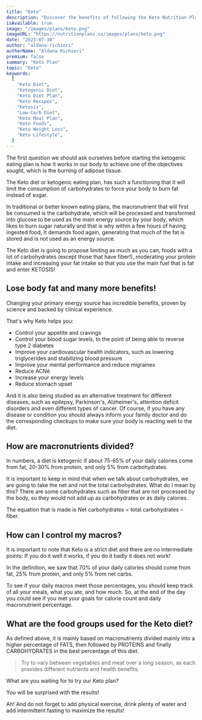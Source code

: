 ```yaml
---
title: "Keto"
description: "Discover the benefits of following the Keto Nutrition Plan!"
isAvailable: true
image: "/images/plans/keto.png"
imageURL: "https://nutritionplans.co/images/plans/keto.png"
date: "2023-07-30"
author: "aldana-richieri"
authorName: "Aldana Richieri"
premium: false
summary: "Keto Plan"
topic: "Keto"
keywords:
  [
    "Keto Diet",
    "Ketogenic Diet",
    "Keto Diet Plan",
    "Keto Recipes",
    "Ketosis",
    "Low-Carb Diet",
    "Keto Meal Plan",
    "Keto Foods",
    "Keto Weight Loss",
    "Keto Lifestyle",
  ]
---
```


The first question we should ask ourselves before starting the ketogenic eating plan is how it works in our body to achieve one of the objectives sought, which is the burning of adipose tissue.

The Keto diet or ketogenic eating plan, has such a functioning that it will limit the consumption of carbohydrates to force your body to burn fat instead of sugar.

In traditional or better known eating plans, the macronutrient that will first be consumed is the carbohydrate, which will be processed and transformed into glucose to be used as the main energy source by your body, which likes to burn sugar naturally and that is why within a few hours of having ingested food, It demands food again, generating that much of the fat is stored and is not used as an energy source.

The Keto diet is going to propose limiting as much as you can, foods with a lot of carbohydrates (except those that have fiber!), moderating your protein intake and increasing your fat intake so that you use the main fuel that is fat and enter KETOSIS!

## **Lose body fat and many more benefits!**

Changing your primary energy source has incredible benefits, proven by science and backed by clinical experience.

That's why Keto helps you:

- Control your appetite and cravings
- Control your blood sugar levels, to the point of being able to reverse type 2 diabetes
- Improve your cardiovascular health indicators, such as lowering triglycerides and stabilizing blood pressure
- Improve your mental performance and reduce migraines
- Reduce ACNé️
- Increase your energy levels
- Reduce stomach upset

And it is also being studied as an alternative treatment for different diseases, such as epilepsy, Parkinson's, Alzheimer's, attention deficit disorders and even different types of cancer.
Of course, if you have any disease or condition you should always inform your family doctor and do the corresponding checkups to make sure your body is reacting well to the diet.

## **How are macronutrients divided?**

In numbers, a diet is ketogenic if about 75-65% of your daily calories come from fat, 20-30% from protein, and only 5% from carbohydrates.

It is important to keep in mind that when we talk about carbohydrates, we are going to take the net and not the total carbohydrates. What do I mean by this? There are some carbohydrates such as fiber that are not processed by the body, so they would not add up as carbohydrates or as daily calories.

The equation that is made is Net carbohydrates = total carbohydrates – fiber.

## **How can I control my macros?**

It is important to note that Keto is a strict diet and there are no intermediate points: If you do it well it works, if you do it badly it does not work!

In the definition, we saw that 70% of your daily calories should come from fat, 25% from protein, and only 5% from net carbs.

To see if your daily macros meet those percentages, you should keep track of all your meals, what you ate, and how much. So, at the end of the day you could see if you met your goals for calorie count and daily macronutrient percentage.

## **What are the food groups used for the Keto diet?**

As defined above, it is mainly based on macronutrients divided mainly into a higher percentage of FATS, then followed by PROTEINS and finally CARBOHYDRATES in the best percentage of this diet.

> Try to vary between vegetables and meat over a long season, as each provides different nutrients and health benefits.

What are you waiting for to try our Keto plan?

You will be surprised with the results!

Ah! And do not forget to add physical exercise, drink plenty of water and add intermittent fasting to maximize the results!
